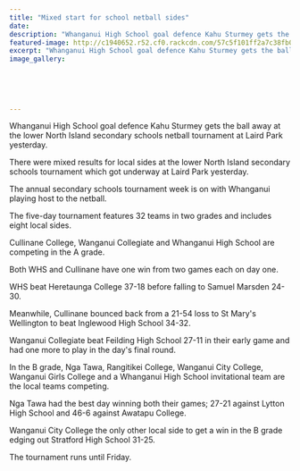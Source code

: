 ```yaml
---
title: "Mixed start for school netball sides"
date: 
description: "Whanganui High School goal defence Kahu Sturmey gets the ball away at the lower North Island secondary schools netball tournament at Laird Park yesterday, Wanganui Chronicle article on 29/8/16..."
featured-image: http://c1940652.r52.cf0.rackcdn.com/57c5f101ff2a7c38fb00190d/Kahu-Sturmey.jpg
excerpt: "Whanganui High School goal defence Kahu Sturmey gets the ball away at the lower North Island secondary schools netball tournament at Laird Park yesterday."
image_gallery:
    
    
    
    
    
---
```


<p><span>Whanganui High School goal defence Kahu Sturmey gets the ball away at the lower North Island secondary schools netball tournament at Laird Park yesterday.</span></p>
<p>There were mixed results for local sides at the lower North Island secondary schools tournament which got underway at Laird Park yesterday.</p>
<p>The annual secondary schools tournament week is on with Whanganui playing host to the netball.</p>
<p>The five-day tournament features 32 teams in two grades and includes eight local sides.</p>
<p>Cullinane College, Wanganui Collegiate and Whanganui High School are competing in the A grade.</p>
<p>Both WHS and Cullinane have one win from two games each on day one.</p>
<p>WHS beat Heretaunga College 37-18 before falling to Samuel Marsden 24-30.</p>
<p>Meanwhile, Cullinane bounced back from a 21-54 loss to St Mary's Wellington to beat Inglewood High School 34-32.</p>
<p>Wanganui Collegiate beat Feilding High School 27-11 in their early game and had one more to play in the day's final round.</p>
<p>In the B grade, Nga Tawa, Rangitikei College, Wanganui City College, Wanganui Girls College and a Whanganui High School invitational team are the local teams competing.</p>
<p>Nga Tawa had the best day winning both their games; 27-21 against Lytton High School and 46-6 against Awatapu College.</p>
<p>Wanganui City College the only other local side to get a win in the B grade edging out Stratford High School 31-25.</p>
<p>The tournament runs until Friday.</p>

